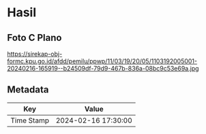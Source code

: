 # Hasil

## Foto C Plano

https://sirekap-obj-formc.kpu.go.id/afdd/pemilu/ppwp/11/03/19/20/05/1103192005001-20240216-165919--b24509df-79d9-467b-836a-08bc9c53e69a.jpg


## Metadata

| Key        | Value               |
| ---------- | ------------------- |
| Time Stamp | 2024-02-16 17:30:00 |



